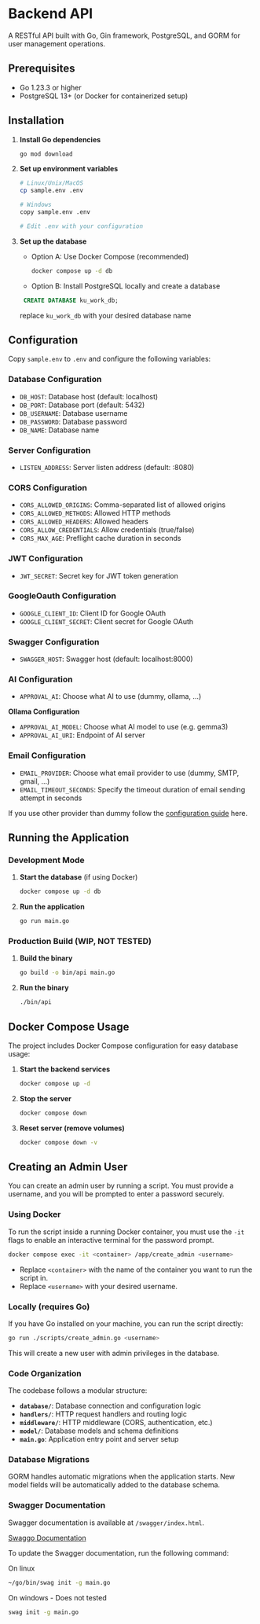 # Backend API

A RESTful API built with Go, Gin framework, PostgreSQL, and GORM for user management operations.

## Prerequisites

- Go 1.23.3 or higher
- PostgreSQL 13+ (or Docker for containerized setup)

## Installation

1. **Install Go dependencies**
   ```bash
   go mod download
   ```

2. **Set up environment variables**
   ```bash
   # Linux/Unix/MacOS
   cp sample.env .env

   # Windows
   copy sample.env .env

   # Edit .env with your configuration
   ```

3. **Set up the database**
   - Option A: Use Docker Compose (recommended)
     ```bash
     docker compose up -d db
     ```
   - Option B: Install PostgreSQL locally and create a database
   ```sql
    CREATE DATABASE ku_work_db;
    ```
    replace `ku_work_db` with your desired database name


## Configuration

Copy `sample.env` to `.env` and configure the following variables:

### Database Configuration
- `DB_HOST`: Database host (default: localhost)
- `DB_PORT`: Database port (default: 5432)
- `DB_USERNAME`: Database username
- `DB_PASSWORD`: Database password
- `DB_NAME`: Database name

### Server Configuration
- `LISTEN_ADDRESS`: Server listen address (default: :8080)

### CORS Configuration
- `CORS_ALLOWED_ORIGINS`: Comma-separated list of allowed origins
- `CORS_ALLOWED_METHODS`: Allowed HTTP methods
- `CORS_ALLOWED_HEADERS`: Allowed headers
- `CORS_ALLOW_CREDENTIALS`: Allow credentials (true/false)
- `CORS_MAX_AGE`: Preflight cache duration in seconds

### JWT Configuration
- `JWT_SECRET`: Secret key for JWT token generation

### GoogleOauth Configuration
- `GOOGLE_CLIENT_ID`: Client ID for Google OAuth
- `GOOGLE_CLIENT_SECRET`: Client secret for Google OAuth

### Swagger Configuration
- `SWAGGER_HOST`: Swagger host (default: localhost:8000)

### AI Configuration
- `APPROVAL_AI`: Choose what AI to use (dummy, ollama, ...)

**Ollama Configuration**
- `APPROVAL_AI_MODEL`: Choose what AI model to use (e.g. gemma3)
- `APPROVAL_AI_URI`: Endpoint of AI server

### Email Configuration
- `EMAIL_PROVIDER`: Choose what email provider to use (dummy, SMTP, gmail, ...)
- `EMAIL_TIMEOUT_SECONDS`: Specify the timeout duration of email sending attempt in seconds

If you use other provider than dummy follow the [configuration guide](./email_config.md) here.

## Running the Application

### Development Mode

1. **Start the database** (if using Docker)
   ```bash
   docker compose up -d db
   ```

2. **Run the application**
   ```bash
   go run main.go
   ```

### Production Build (WIP, NOT TESTED)

1. **Build the binary**
   ```bash
   go build -o bin/api main.go
   ```

2. **Run the binary**
   ```bash
   ./bin/api
   ```

## Docker Compose Usage

The project includes Docker Compose configuration for easy database usage:

1. **Start the backend services**
   ```bash
   docker compose up -d
   ```

2. **Stop the server**
   ```bash
   docker compose down
   ```

3. **Reset server (remove volumes)**
   ```bash
   docker compose down -v
   ```

## Creating an Admin User

You can create an admin user by running a script. You must provide a username, and you will be prompted to enter a password securely.

### Using Docker

To run the script inside a running Docker container, you must use the `-it` flags to enable an interactive terminal for the password prompt.

```bash
docker compose exec -it <container> /app/create_admin <username>
```

- Replace `<container>` with the name of the container you want to run the script in.
- Replace `<username>` with your desired username.

### Locally (requires Go)

If you have Go installed on your machine, you can run the script directly:

```bash
go run ./scripts/create_admin.go <username>
```

This will create a new user with admin privileges in the database.

### Code Organization

The codebase follows a modular structure:

- **`database/`**: Database connection and configuration logic
- **`handlers/`**: HTTP request handlers and routing logic
- **`middleware/`**: HTTP middleware (CORS, authentication, etc.)
- **`model/`**: Database models and schema definitions
- **`main.go`**: Application entry point and server setup

### Database Migrations

GORM handles automatic migrations when the application starts. New model fields will be automatically added to the database schema.

### Swagger Documentation

Swagger documentation is available at `/swagger/index.html`.

[Swaggo Documentation](https://github.com/swaggo/gin-swagger)

To update the Swagger documentation, run the following command:

On linux
```bash
~/go/bin/swag init -g main.go
```

On windows - Does not tested
```bash
swag init -g main.go
```
